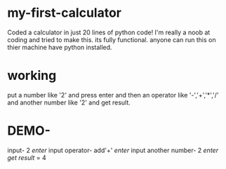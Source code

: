 # my-first-calculator
Coded a calculator in just 20 lines of python code!
I'm really a noob at coding and tried to make this.
its fully functional. anyone can run this on thier machine have python installed.
# working
put a number like '2' and press enter and then an operator like '-','+','*','/' and another number like '2' and get result.

# DEMO-
 input- 2 *enter*
 input operator- add'+' *enter*
 input another number- 2 *enter*
 *get result* = 4

